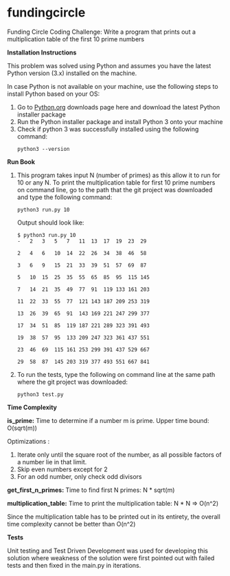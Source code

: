 # fundingcircle
Funding Circle Coding Challenge: Write a program that prints out a multiplication table of the first 10 prime numbers

**Installation Instructions**

This problem was solved using Python and assumes you have the latest Python version (3.x) installed on the machine.

In case Python is not available on your machine, use the following steps to install Python based on your OS:

1. Go to [Python.org](https://www.python.org/downloads/)  downloads page here and download the latest Python installer package
2. Run the Python installer package and install Python 3 onto your machine
3. Check if python 3 was successfully installed using the following command:   
    ```
    python3 --version
    ```

**Run Book**

1. This program takes input N (number of primes) as this allow it to run for 10 or any N. To print the multiplication table for first 10 prime numbers on command line, go to the path that the git project was downloaded and type the following command:
    ```
    python3 run.py 10
    ```
    
    Output should look like:
    ```
    $ python3 run.py 10
    -	2	3	5	7	11	13	17	19	23	29	

    2	4	6	10	14	22	26	34	38	46	58	

    3	6	9	15	21	33	39	51	57	69	87	

    5	10	15	25	35	55	65	85	95	115	145	

    7	14	21	35	49	77	91	119	133	161	203	

    11	22	33	55	77	121	143	187	209	253	319	

    13	26	39	65	91	143	169	221	247	299	377	

    17	34	51	85	119	187	221	289	323	391	493	

    19	38	57	95	133	209	247	323	361	437	551	

    23	46	69	115	161	253	299	391	437	529	667	

    29	58	87	145	203	319	377	493	551	667	841
    ```   

2. To run the tests, type the following on command line at the same path where the git project was downloaded:
    ```
    python3 test.py
    ```

**Time Complexity**
 
 **is_prime:** 
 Time to determine if a number m is prime. Upper time bound: O(sqrt(m)) 
 
 Optimizations : 
 1. Iterate only until the square root of the number, as all possible factors of a number lie in that limit.
 2. Skip even numbers except for 2
 3. For an odd number, only check odd divisors
 
 **get_first_n_primes:** 
 Time to find first N primes: N * sqrt(m)
 
 **multiplication_table:**
 Time to print the multiplication table: N * N => O(n^2)
 
 Since the multiplication table has to be printed out in its entirety, the overall time complexity cannot be better than O(n^2)
 
 **Tests**
 
 Unit testing and Test Driven Development was used for developing this solution where weakness of the solution were first pointed out with failed tests and then fixed in the main.py in iterations.
